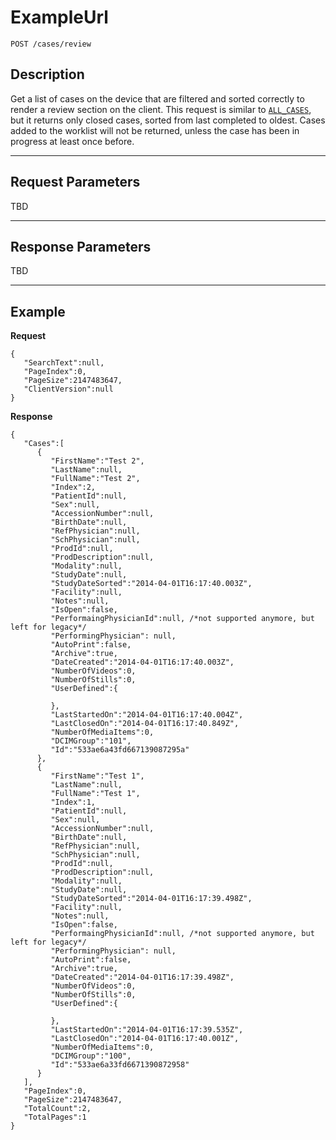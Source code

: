 # ExampleUrl

    POST /cases/review

## Description

Get a list of cases on the device that are filtered and sorted correctly to render a review section on the client. This request is similar to [<code>ALL_CASES</code>](../cases/allcases.md), but it returns only closed cases, sorted from last completed to oldest. Cases added to the worklist will not be returned, unless the case has been in progress at least once before.

***

## Request Parameters

TBD

***

## Response Parameters

TBD

***

## Example
**Request**

	{
	   "SearchText":null,
	   "PageIndex":0,
	   "PageSize":2147483647,
	   "ClientVersion":null
	}

**Response**

	{
	   "Cases":[
		  {
			 "FirstName":"Test 2",
			 "LastName":null,
			 "FullName":"Test 2",
			 "Index":2,
			 "PatientId":null,
			 "Sex":null,
			 "AccessionNumber":null,
			 "BirthDate":null,
			 "RefPhysician":null,
			 "SchPhysician":null,
			 "ProdId":null,
			 "ProdDescription":null,
			 "Modality":null,
			 "StudyDate":null,
			 "StudyDateSorted":"2014-04-01T16:17:40.003Z",
			 "Facility":null,
			 "Notes":null,
			 "IsOpen":false,
			 "PerformaingPhysicianId":null, /*not supported anymore, but left for legacy*/
		  	 "PerformingPhysician": null,
			 "AutoPrint":false,
			 "Archive":true,
			 "DateCreated":"2014-04-01T16:17:40.003Z",
			 "NumberOfVideos":0,
			 "NumberOfStills":0,
			 "UserDefined":{

			 },
			 "LastStartedOn":"2014-04-01T16:17:40.004Z",
			 "LastClosedOn":"2014-04-01T16:17:40.849Z",
			 "NumberOfMediaItems":0,
			 "DCIMGroup":"101",
			 "Id":"533ae6a43fd667139087295a"
		  },
		  {
			 "FirstName":"Test 1",
			 "LastName":null,
			 "FullName":"Test 1",
			 "Index":1,
			 "PatientId":null,
			 "Sex":null,
			 "AccessionNumber":null,
			 "BirthDate":null,
			 "RefPhysician":null,
			 "SchPhysician":null,
			 "ProdId":null,
			 "ProdDescription":null,
			 "Modality":null,
			 "StudyDate":null,
			 "StudyDateSorted":"2014-04-01T16:17:39.498Z",
			 "Facility":null,
			 "Notes":null,
			 "IsOpen":false,
			 "PerformaingPhysicianId":null, /*not supported anymore, but left for legacy*/
		  	 "PerformingPhysician": null,
			 "AutoPrint":false,
			 "Archive":true,
			 "DateCreated":"2014-04-01T16:17:39.498Z",
			 "NumberOfVideos":0,
			 "NumberOfStills":0,
			 "UserDefined":{

			 },
			 "LastStartedOn":"2014-04-01T16:17:39.535Z",
			 "LastClosedOn":"2014-04-01T16:17:40.001Z",
			 "NumberOfMediaItems":0,
			 "DCIMGroup":"100",
			 "Id":"533ae6a33fd6671390872958"
		  }
	   ],
	   "PageIndex":0,
	   "PageSize":2147483647,
	   "TotalCount":2,
	   "TotalPages":1
	}
